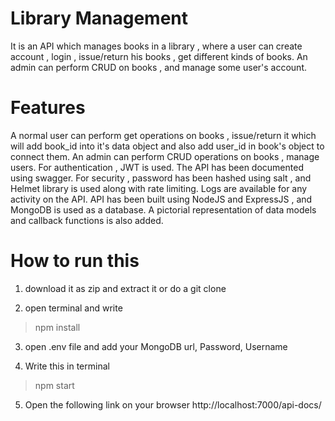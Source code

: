# Library Management
   It is an API which manages books in a library , where a user can create account , login , issue/return his books , get different kinds of books. An admin can perform CRUD on books , and manage some user's account.

# Features
  A normal user can perform get operations on books , issue/return it which will add book_id into it's data object and also add user_id in book's object to connect them. 
     An admin can perform CRUD operations on books , manage users.
     For authentication , JWT is used.
     The API has been documented using swagger.
     For security , password has been hashed using salt , and Helmet library is used along with rate limiting.
     Logs are available for any activity on the API.
     API has been built using NodeJS and ExpressJS , and MongoDB is used as a database.
     A pictorial representation of data models and callback functions is also added.
     
# How to run this
1. download it as zip and extract it or do a git clone

2. open terminal and write

> npm install

3. open .env file and add your MongoDB url, Password, Username

4. Write this in terminal

> npm start
 
 5. Open the following link on your browser
 http://localhost:7000/api-docs/
